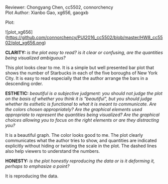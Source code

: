 Reviewer: Chongyang Chen, cc5502, connorchency
</br>
Plot Author: Xianbo Gao, xg656, gaogxb
</br>

Plot:

![plot_xg656] (https://github.com/connorchency/PUI2016_cc5502/blob/master/HW8_cc5502/plot_xg656.png)

**CLARITY:** *is the plot easy to read? is it clear or confusing, are the quantities being visualized ambiguous?*

This plot looks clear to me. It is a simple but well presented bar plot that shows the number of Starbucks in each of the five boroughs of New York City. It is easy to read especially that the author arrange the bars in a descending order.

**ESTHETIC:** *beautiful is a subjective judgment: you should not judge the plot on the basis of whether you think it is "beautiful", but you should judge whether its esthetic is functional to what it is meant to communicate. Are the colors chosen appropriately? Are the graphical elements used appropriate to represent the quantities being visualized? Are the graphical choices allowing you to focus on the right elements or are they distracting you?*

It is a beautiful graph. The color looks good to me. The plot clearly communicates what the author tries to show, and quantities are indicated explicitly without hiding or twisting the scale in the plot. The dashed lines also help viewers to understand the numbers.

**HONESTY:** *is the plot honestly reproducing the data or is it deforming it, perhaps to emphasize a point?*

It is reproducing the data.
